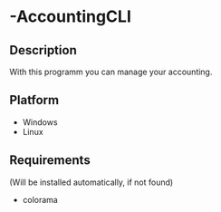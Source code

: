 # -AccountingCLI

## Description
With this programm you can manage your accounting.

## Platform
- Windows
- Linux

## Requirements
(Will be installed automatically, if not found)
- colorama
